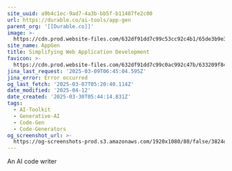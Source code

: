 ```yaml
---
site_uuid: a9b4c1ec-9ad7-4a3b-bb5f-b11487fe2c00
url: https://durable.co/ai-tools/app-gen
parent_org: '[[Durable.co]]'
image: >-
  https://cdn.prod.website-files.com/632df91dd7c99c53cc92c4b1/65de3b9e31333d2ca542c7c7_uc.png
site_name: AppGen
title: Simplifying Web Application Development
favicon: >-
  https://cdn.prod.website-files.com/632df91dd7c99c0ac992c47b/633209f841779258877b02b1_favicon.png
jina_last_request: '2025-03-09T06:45:04.595Z'
jina_error: Error occurred
og_last_fetch: '2025-03-07T05:20:40.114Z'
date_modified: '2025-04-12'
date_created: '2025-03-30T05:44:14.831Z'
tags:
  - AI-Toolkit
  - Generative-AI
  - Code-Gen
  - Code-Generators
og_screenshot_url: >-
  https://og-screenshots-prod.s3.amazonaws.com/1920x1080/80/false/3824d7e82e7ecbc278c73b206c93c0f275feebb71b2583afc49746f7a95b8133.jpeg
---
```





























An AI code writer
